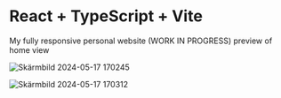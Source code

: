 # React + TypeScript + Vite

My fully responsive personal website (WORK IN PROGRESS)
preview of home view 

![Skärmbild 2024-05-17 170245](https://github.com/RyanLindman/ryanlindman.github.io/assets/117920471/9f7d127b-8179-4bd4-98dc-e640ea577dfe)


![Skärmbild 2024-05-17 170312](https://github.com/RyanLindman/ryanlindman.github.io/assets/117920471/c8275e6e-e6fe-4e81-8665-a80ac8869e2b)
